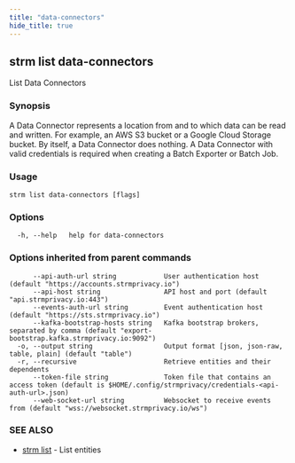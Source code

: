 ```yaml
---
title: "data-connectors"
hide_title: true
---
```

## strm list data-connectors

List Data Connectors

### Synopsis

A Data Connector represents a location from and to which data can be read and written. For example, an AWS S3 bucket 
or a Google Cloud Storage bucket. By itself, a Data Connector does nothing. A Data Connector with valid credentials is
required when creating a Batch Exporter or Batch Job.

### Usage

```
strm list data-connectors [flags]
```

### Options

```
  -h, --help   help for data-connectors
```

### Options inherited from parent commands

```
      --api-auth-url string            User authentication host (default "https://accounts.strmprivacy.io")
      --api-host string                API host and port (default "api.strmprivacy.io:443")
      --events-auth-url string         Event authentication host (default "https://sts.strmprivacy.io")
      --kafka-bootstrap-hosts string   Kafka bootstrap brokers, separated by comma (default "export-bootstrap.kafka.strmprivacy.io:9092")
  -o, --output string                  Output format [json, json-raw, table, plain] (default "table")
  -r, --recursive                      Retrieve entities and their dependents
      --token-file string              Token file that contains an access token (default is $HOME/.config/strmprivacy/credentials-<api-auth-url>.json)
      --web-socket-url string          Websocket to receive events from (default "wss://websocket.strmprivacy.io/ws")
```

### SEE ALSO

* [strm list](/cli-reference/strm/list/index.md)	 - List entities

